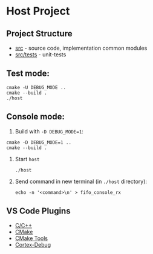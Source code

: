 # Host Project

## Project Structure 

- [src](src/) - source code, implementation common modules
- [src/tests](src/tests) - unit-tests 

## Test mode:

```shell
cmake -U DEBUG_MODE ..
cmake --build .
./host
```

## Console mode:
1. Build with `-D DEBUG_MODE=1`:
```shell
cmake -D DEBUG_MODE=1 ..
cmake --build .
```
1. Start `host`
   ```shell
   ./host
   ```
1. Send command in new terminal (in `./host` directory):

    ```shell
    echo -n '<command>\n' > fifo_console_rx
    ```

## VS Code Plugins

* [C/C++](https://marketplace.visualstudio.com/items?itemName=ms-vscode.cpptools)
* [CMake](https://marketplace.visualstudio.com/items?itemName=twxs.cmake)
* [CMake Tools](https://marketplace.visualstudio.com/items?itemName=ms-vscode.cmake-tools)
* [Cortex-Debug](https://marketplace.visualstudio.com/items?itemName=marus25.cortex-debug)
